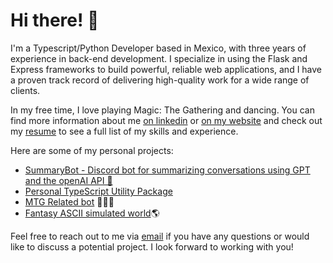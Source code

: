 # Hi there! 👋
I'm a Typescript/Python Developer based in Mexico, with three years of experience in back-end development. I specialize in using the Flask and Express frameworks to build powerful, reliable web applications, and I have a proven track record of delivering high-quality work for a wide range of clients.

In my free time, I love playing Magic: The Gathering and dancing. You can find more information about me [on linkedin](https://www.linkedin.com/in/santiagotorresbackdev/) or [on my website](https://santiagotorres.online/) and check out my [resume](https://santiagotorres.online/curriculum) to see a full list of my skills and experience.

Here are some of my personal projects:

- [SummaryBot - Discord bot for summarizing conversations using GPT and the openAI API 🤖](https://github.com/santiagoziel/summaryBot)
- [Personal TypeScript Utility Package](https://github.com/santiagoziel/service-utils)
- [MTG Related bot](https://github.com/santiagoziel/MTGLandCalculator) 🧙🏼‍♂️
- [Fantasy ASCII simulated world](https://github.com/santiagoziel/MTGLandCalculator)🌎

Feel free to reach out to me via [email](mailto:work@santiagotorres.online) if you have any questions or would like to discuss a potential project. I look forward to working with you!
